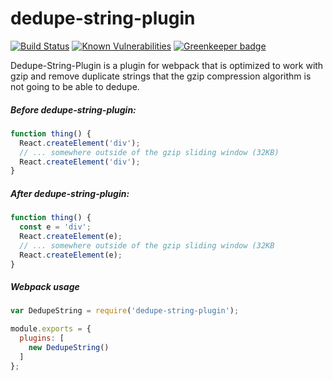 # dedupe-string-plugin

[![Build Status](https://travis-ci.org/markis/dedupe-string-plugin.svg?branch=master)](https://travis-ci.org/markis/dedupe-string-plugin) [![Known Vulnerabilities](https://snyk.io/test/github/markis/dedupe-string-plugin/badge.svg)](https://snyk.io/test/github/markis/dedupe-string-plugin) [![Greenkeeper badge](https://badges.greenkeeper.io/markis/dedupe-string-plugin.svg)](https://greenkeeper.io/)

Dedupe-String-Plugin is a plugin for webpack that is optimized to work with gzip and remove duplicate strings that the gzip compression algorithm is not going to be able to dedupe.

##### Before dedupe-string-plugin:
``` javascript
function thing() {
  React.createElement('div');
  // ... somewhere outside of the gzip sliding window (32KB)
  React.createElement('div');
}
```

##### After dedupe-string-plugin:
``` javascript
function thing() {
  const e = 'div';
  React.createElement(e);
  // ... somewhere outside of the gzip sliding window (32KB
  React.createElement(e);
}
```

##### Webpack usage

``` javascript
var DedupeString = require('dedupe-string-plugin');

module.exports = {
  plugins: [
    new DedupeString()
  ]
};
```
